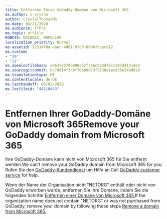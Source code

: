 ```yaml
---
title: Entfernen Ihrer GoDaddy-Domäne von Microsoft 365
ms.author: v-crytho
author: CrystalThomasMS
ms.date: 04/21/2020
ms.audience: ITPro
ms.topic: article
ROBOTS: NOINDEX, NOFOLLOW
localization_priority: Normal
ms.assetid: 32314f8a-aaec-4d01-9fd3-009bfdcecd12
ms.custom:
- "26"
- "11"
ms.openlocfilehash: e5637e576b090e52f366c923d76cc387d41314e2
ms.sourcegitcommit: bc7d6f4f3c9f7060d073f5130e1ec856e248d020
ms.translationtype: MT
ms.contentlocale: de-DE
ms.lasthandoff: 06/02/2020
ms.locfileid: "44510643"
---
```

# <a name="remove-your-godaddy-domain-from-microsoft-365"></a><span data-ttu-id="0bfdf-102">Entfernen Ihrer GoDaddy-Domäne von Microsoft 365</span><span class="sxs-lookup"><span data-stu-id="0bfdf-102">Remove your GoDaddy domain from Microsoft 365</span></span>

<span data-ttu-id="0bfdf-103">Ihre GoDaddy-Domäne kann nicht von Microsoft 365 für Sie entfernt werden.</span><span class="sxs-lookup"><span data-stu-id="0bfdf-103">We can't remove your GoDaddy domain from Microsoft 365 for you.</span></span> <span data-ttu-id="0bfdf-104">Rufen Sie den [GoDaddy-Kundendienst](https://aka.ms/contact-godaddy) um Hilfe an.</span><span class="sxs-lookup"><span data-stu-id="0bfdf-104">Call [GoDaddy customer service](https://aka.ms/contact-godaddy) for help.</span></span>
  
<span data-ttu-id="0bfdf-105">Wenn der Name der Organisation nicht "NETORG" enthält oder nicht von GoDaddy erworben wurde, entfernen Sie Ihre Domäne, indem Sie die folgenden Schritte [Entfernen einer Domäne von Microsoft 365.](https://docs.microsoft.com/microsoft-365/admin/get-help-with-domains/remove-a-domain)</span><span class="sxs-lookup"><span data-stu-id="0bfdf-105">If the organization name does not contain "NETORG" or was not purchased from GoDaddy, remove your domain by following these steps [Remove a domain from Microsoft 365.](https://docs.microsoft.com/microsoft-365/admin/get-help-with-domains/remove-a-domain)</span></span>
  